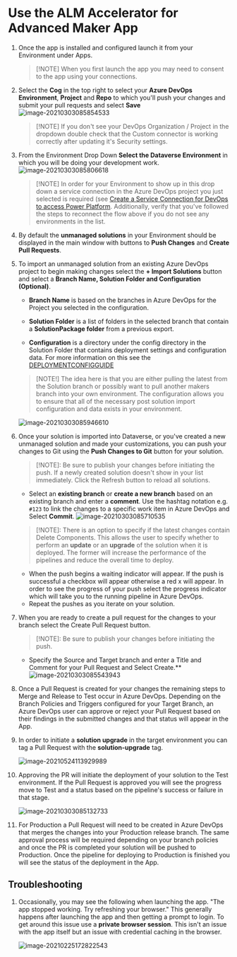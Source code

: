 # Use the ALM Accelerator for Advanced Maker App

1. Once the app is installed and configured launch it from your Environment under Apps.

   > [!NOTE] When you first launch the app you may need to consent to the app using your connections.

1. Select the **Cog** in the top right to select your **Azure DevOps Environment**, **Project** and **Repo** to which you'll push your changes and submit your pull requests and select **Save**
   ![image-20210303085854533](.attachments/GETTINGSTARTED/image-20210303085854533.png)

   > [!NOTE] If you don't see your DevOps Organization / Project in the dropdown double check that the Custom connector is working correctly after updating it's Security settings.

1. From the Environment Drop Down **Select the Dataverse Environment** in which you will be doing your development work.
   ![image-20210303085806618](.attachments/GETTINGSTARTED/image-20210303085806618.png)

   > [!NOTE] In order for your Environment to show up in this drop down a service connection in the Azure DevOps project you just selected is required (see [Create a Service Connection for DevOps to access Power Platform](#create-service-connections-for-devops-to-access-power-platform). Additionally, verify that you've followed the steps to reconnect the flow above if you do not see any environments in the list.

1. By default the **unmanaged solutions** in your Environment should be displayed in the main window with buttons to **Push Changes** and **Create Pull Requests**.

1. To import an unmanaged solution from an existing Azure DevOps project to begin making changes select the **+ Import Solutions** button and select a **Branch Name, Solution Folder and Configuration (Optional)**.

   - **Branch Name** is based on the branches in Azure DevOps for the Project you selected in the configuration. 

   - **Solution Folder** is a list of folders in the selected branch that contain a **SolutionPackage folder** from a previous export.

   - **Configuration** is a directory under the config directory in the Solution Folder that contains deployment settings and configuration data. For more information on this see the [DEPLOYMENTCONFIGGUIDE](DEPLOYMENTCONFIGGUIDE.md)

   > [NOTE!] The idea here is that you are either pulling the latest from the Solution branch or possibly want to pull another makers branch into your own environment. The configuration allows you to ensure that all of the necessary post solution import configuration and data exists in your environment.

   ![image-20210303085946610](.attachments/GETTINGSTARTED/image-20210303085946610.png)

1. Once your solution is imported into Dataverse, or you've created a new unmanaged solution and made your customizations, you can push your changes to Git using the **Push Changes to Git** button for your solution.

   >[!NOTE]: Be sure to publish your changes before initiating the push. If a newly created solution doesn't show in your list immediately. Click the Refresh button to reload all solutions.

   - Select an **existing branch** or **create a new branch** based on an existing branch and enter a **comment**. Use the hashtag notation e.g. `#123` to link the changes to a specific work item in Azure DevOps and Select **Commit**.
     ![image-20210303085710535](.attachments/GETTINGSTARTED/image-20210303085710535.png)

   >[!NOTE]: There is an option to specify if the latest changes contain Delete Components. This allows the user to specify whether to perform an **update** or an **upgrade** of the solution when it is deployed. The former will increase the performance of the pipelines and reduce the overall time to deploy.

   - When the push begins a waiting indicator will appear. If the push is successful a checkbox will appear otherwise a red x will appear. In order to see the progress of your push select the progress indicator which will take you to the running pipeline in Azure DevOps.
   - Repeat the pushes as you iterate on your solution.

1. When you are ready to create a pull request for the changes to your branch select the Create Pull Request button.

   >[!NOTE]: Be sure to publish your changes before initiating the push.

   - Specify the Source and Target branch and enter a Title and Comment for your Pull Request and Select Create.**
     ![image-20210303085543943](.attachments/GETTINGSTARTED/image-20210303085409740.png)

1. Once a Pull Request is created for your changes the remaining steps to Merge and Release to Test occur in Azure DevOps. Depending on the Branch Policies and Triggers configured for your Target Branch, an Azure DevOps user can approve or reject your Pull Request based on their findings in the submitted changes and that status will appear in the App. 

1. In order to initiate a **solution upgrade** in the target environment you can tag a Pull Request with the **solution-upgrade** tag. 

   ![image-20210524113929989](.attachments/SETUPGUIDE/image-20210524113929989.png)

1. Approving the PR will initiate the deployment of your solution to the Test environment. If the Pull Request is approved you will see the progress move to Test and a status based on the pipeline's success or failure in that stage.

   ![image-20210303085132733](.attachments/GETTINGSTARTED/image-20210303085132733.png)

1. For Production a Pull Request will need to be created in Azure DevOps that merges the changes into your Production release branch. The same approval process will be required depending on your branch policies and once the PR is completed your solution will be pushed to Production. Once the pipeline for deploying to Production is finished you will see the status of the deployment in the App.

## Troubleshooting

1. Occasionally, you may see the following when launching the app. "The app stopped working. Try refreshing your browser." This generally happens after launching the app and then getting a prompt to login. To get around this issue use a **private browser session**. This isn't an issue with the app itself but an issue with credential caching in the browser.

   ![image-20210225172822543](.attachments/USERGUIDE/image-20210225172822543.png)